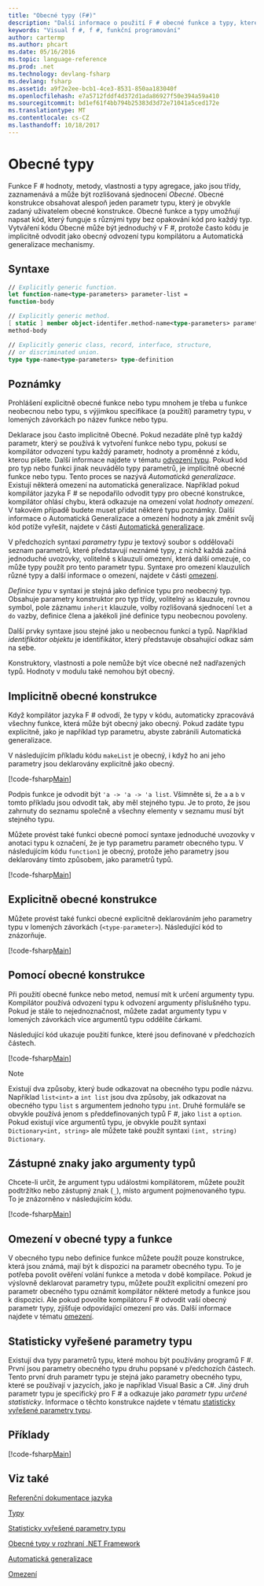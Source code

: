 ```yaml
---
title: "Obecné typy (F#)"
description: "Další informace o použití F # obecné funkce a typy, které vám umožní napsat kód, který funguje s různými typy bez opakování kódu."
keywords: "Visual f #, f #, funkční programování"
author: cartermp
ms.author: phcart
ms.date: 05/16/2016
ms.topic: language-reference
ms.prod: .net
ms.technology: devlang-fsharp
ms.devlang: fsharp
ms.assetid: a9f2e2ee-bcb1-4ce3-8531-850aa183040f
ms.openlocfilehash: e7a5712fddf4d372d1ada86927f50e394a59a410
ms.sourcegitcommit: bd1ef61f4bb794b25383d3d72e71041a5ced172e
ms.translationtype: MT
ms.contentlocale: cs-CZ
ms.lasthandoff: 10/18/2017
---
```

# <a name="generics"></a>Obecné typy

Funkce F # hodnoty, metody, vlastnosti a typy agregace, jako jsou třídy, zaznamenává a může být rozlišovaná sjednocení *Obecné*. Obecné konstrukce obsahovat alespoň jeden parametr typu, který je obvykle zadaný uživatelem obecné konstrukce. Obecné funkce a typy umožňují napsat kód, který funguje s různými typy bez opakování kód pro každý typ. Vytváření kódu Obecné může být jednoduchý v F #, protože často kódu je implicitně odvodit jako obecný odvození typu kompilátoru a Automatická generalizace mechanismy.


## <a name="syntax"></a>Syntaxe

```fsharp
// Explicitly generic function.
let function-name<type-parameters> parameter-list =
function-body

// Explicitly generic method.
[ static ] member object-identifer.method-name<type-parameters> parameter-list [ return-type ] =
method-body

// Explicitly generic class, record, interface, structure,
// or discriminated union.
type type-name<type-parameters> type-definition
```

## <a name="remarks"></a>Poznámky
Prohlášení explicitně obecné funkce nebo typu mnohem je třeba u funkce neobecnou nebo typu, s výjimkou specifikace (a použití) parametry typu, v lomených závorkách po název funkce nebo typu.

Deklarace jsou často implicitně Obecné. Pokud nezadáte plně typ každý parametr, který se používá k vytvoření funkce nebo typu, pokusí se kompilátor odvození typu každý parametr, hodnoty a proměnné z kódu, kterou píšete. Další informace najdete v tématu [odvození typu](../type-inference.md). Pokud kód pro typ nebo funkci jinak neuvádělo typy parametrů, je implicitně obecné funkce nebo typu. Tento proces se nazývá *Automatická generalizace*. Existují některá omezení na automatická generalizace. Například pokud kompilátor jazyka F # se nepodařilo odvodit typy pro obecné konstrukce, kompilátor ohlásí chybu, která odkazuje na omezení volat *hodnoty omezení*. V takovém případě budete muset přidat některé typu poznámky. Další informace o Automatická Generalizace a omezení hodnoty a jak změnit svůj kód potíže vyřešit, najdete v části [Automatická generalizace](automatic-generalization.md).

V předchozích syntaxi *parametry typu* je textový soubor s oddělovači seznam parametrů, které představují neznámé typy, z nichž každá začíná jednoduché uvozovky, volitelně s klauzulí omezení, která další omezuje, co může typy použít pro tento parametr typu. Syntaxe pro omezení klauzulích různé typy a další informace o omezení, najdete v části [omezení](constraints.md).

*Definice typu* v syntaxi je stejná jako definice typu pro neobecný typ. Obsahuje parametry konstruktor pro typ třídy, volitelný `as` klauzule, rovnou symbol, pole záznamu `inherit` klauzule, volby rozlišovaná sjednocení `let` a `do` vazby, definice člena a jakékoli jiné definice typu neobecnou povoleny.

Další prvky syntaxe jsou stejné jako u neobecnou funkcí a typů. Například *identifikátor objektu* je identifikátor, který představuje obsahující odkaz sám na sebe.

Konstruktory, vlastnosti a pole nemůže být více obecné než nadřazených typů. Hodnoty v modulu také nemohou být obecný.


## <a name="implicitly-generic-constructs"></a>Implicitně obecné konstrukce
Když kompilátor jazyka F # odvodí, že typy v kódu, automaticky zpracovává všechny funkce, která může být obecný jako obecný. Pokud zadáte typu explicitně, jako je například typ parametru, abyste zabránili Automatická generalizace.

V následujícím příkladu kódu `makeList` je obecný, i když ho ani jeho parametry jsou deklarovány explicitně jako obecný.

[!code-fsharp[Main](../../../../samples/snippets/fsharp/lang-ref-1/snippet1700.fs)]

Podpis funkce je odvodit být `'a -> 'a -> 'a list`. Všimněte si, že `a` a `b` v tomto příkladu jsou odvodit tak, aby měl stejného typu. Je to proto, že jsou zahrnuty do seznamu společně a všechny elementy v seznamu musí být stejného typu.

Můžete provést také funkci obecné pomocí syntaxe jednoduché uvozovky v anotaci typu k označení, že je typ parametru parametr obecného typu. V následujícím kódu `function1` je obecný, protože jeho parametry jsou deklarovány tímto způsobem, jako parametrů typů.

[!code-fsharp[Main](../../../../samples/snippets/fsharp/lang-ref-1/snippet1701.fs)]
    
## <a name="explicitly-generic-constructs"></a>Explicitně obecné konstrukce
Můžete provést také funkci obecné explicitně deklarováním jeho parametry typu v lomených závorkách (`<type-parameter>`). Následující kód to znázorňuje.

[!code-fsharp[Main](../../../../samples/snippets/fsharp/lang-ref-1/snippet1703.fs)]
    
## <a name="using-generic-constructs"></a>Pomocí obecné konstrukce
Při použití obecné funkce nebo metod, nemusí mít k určení argumenty typu. Kompilátor používá odvození typu k odvození argumenty příslušného typu. Pokud je stále to nejednoznačnost, můžete zadat argumenty typu v lomených závorkách více argumentů typu oddělíte čárkami.

Následující kód ukazuje použití funkce, které jsou definované v předchozích částech.

[!code-fsharp[Main](../../../../samples/snippets/fsharp/lang-ref-1/snippet1702.fs)]
    
>[!NOTE]
Existují dva způsoby, který bude odkazovat na obecného typu podle názvu. Například `list<int>` a `int list` jsou dva způsoby, jak odkazovat na obecného typu `list` s argumentem jednoho typu `int`. Druhé formuláře se obvykle používá jenom s předdefinovaných typů F #, jako `list` a `option`. Pokud existují více argumentů typu, je obvykle použít syntaxi `Dictionary<int, string>` ale můžete také použít syntaxi `(int, string) Dictionary`.

## <a name="wildcards-as-type-arguments"></a>Zástupné znaky jako argumenty typů
Chcete-li určit, že argument typu událostmi kompilátorem, můžete použít podtržítko nebo zástupný znak (`_`), místo argument pojmenovaného typu. To je znázorněno v následujícím kódu.

[!code-fsharp[Main](../../../../samples/snippets/fsharp/lang-ref-1/snippet1704.fs)]
    
## <a name="constraints-in-generic-types-and-functions"></a>Omezení v obecné typy a funkce
V obecného typu nebo definice funkce můžete použít pouze konstrukce, která jsou známá, mají být k dispozici na parametr obecného typu. To je potřeba povolit ověření volání funkce a metoda v době kompilace. Pokud je výslovně deklarovat parametry typu, můžete použít explicitní omezení pro parametr obecného typu oznámit kompilátor některé metody a funkce jsou k dispozici. Ale pokud povolíte kompilátoru F # odvodit vaší obecný parametr typy, zjišťuje odpovídající omezení pro vás. Další informace najdete v tématu [omezení](constraints.md).


## <a name="statically-resolved-type-parameters"></a>Statisticky vyřešené parametry typu
Existují dva typy parametrů typu, které mohou být používány programů F #. První jsou parametry obecného typu druhu popsané v předchozích částech. Tento první druh parametr typu je stejná jako parametry obecného typu, které se používají v jazycích, jako je například Visual Basic a C#. Jiný druh parametr typu je specifický pro F # a odkazuje jako *parametr typu určené statisticky*. Informace o těchto konstrukce najdete v tématu [statisticky vyřešené parametry typu](statically-resolved-type-parameters.md).


## <a name="examples"></a>Příklady
[!code-fsharp[Main](../../../../samples/snippets/fsharp/lang-ref-1/snippet1705.fs)]
    
## <a name="see-also"></a>Viz také
[Referenční dokumentace jazyka](../index.md)

[Typy](../fsharp-types.md)

[Statisticky vyřešené parametry typu](statically-resolved-type-parameters.md)

[Obecné typy v rozhraní .NET Framework](~/docs/standard/generics/index.md)

[Automatická generalizace](automatic-generalization.md)

[Omezení](constraints.md)
